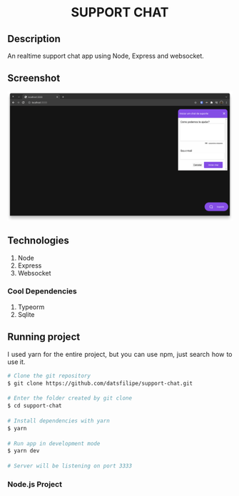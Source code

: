 <h1 align="center">SUPPORT CHAT</h1>

## Description

An realtime support chat app using Node, Express and websocket. 

## Screenshot

<p align="center">
  <img src="./screenshot.png" width="800" />
</p>

## Technologies

1. Node
2. Express
3. Websocket

### Cool Dependencies

1. Typeorm
2. Sqlite

## Running project

<p align="justify">I used yarn for the entire project, but you can use npm, just search how to use it.</p>

```bash
# Clone the git repository
$ git clone https://github.com/datsfilipe/support-chat.git

# Enter the folder created by git clone
$ cd support-chat

# Install dependencies with yarn
$ yarn

# Run app in development mode
$ yarn dev

# Server will be listening on port 3333
```

### Node.js Project

